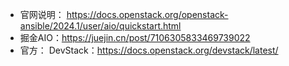 
- 官网说明： https://docs.openstack.org/openstack-ansible/2024.1/user/aio/quickstart.html
- 掘金AIO：https://juejin.cn/post/7106305833469739022
- 官方： DevStack：https://docs.openstack.org/devstack/latest/
